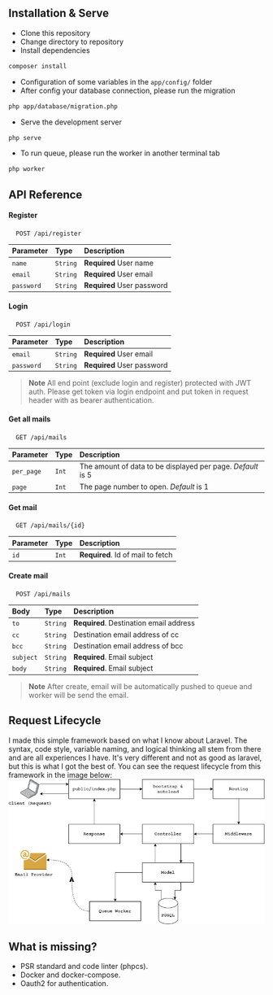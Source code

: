 ## Installation & Serve

- Clone this repository
- Change directory to repository
- Install dependencies

```bash
composer install
```

- Configuration of some variables in the `app/config/` folder
- After config your database connection, please run the migration

```bash
php app/database/migration.php
```

- Serve the development server

```bash
php serve
```

- To run queue, please run the worker in another terminal tab

```bash
php worker
```

## API Reference

#### Register

```
  POST /api/register
```

| Parameter  | Type     | Description                |
| :--------- | :------- | :------------------------- |
| `name`     | `String` | **Required** User name     |
| `email`    | `String` | **Required** User email    |
| `password` | `String` | **Required** User password |

#### Login

```
  POST /api/login
```

| Parameter  | Type     | Description                |
| :--------- | :------- | :------------------------- |
| `email`    | `String` | **Required** User email    |
| `password` | `String` | **Required** User password |

> **Note**
> All end point (exclude login and register) protected with JWT auth. Please get token via login endpoint and put token in request header with as bearer authentication.

#### Get all mails

```
  GET /api/mails
```

| Parameter  | Type  | Description                                                 |
| :--------- | :---- | :---------------------------------------------------------- |
| `per_page` | `Int` | The amount of data to be displayed per page. _Default_ is 5 |
| `page`     | `Int` | The page number to open. _Default_ is 1                     |

#### Get mail

```
  GET /api/mails/{id}
```

| Parameter | Type  | Description                       |
| :-------- | :---- | :-------------------------------- |
| `id`      | `Int` | **Required**. Id of mail to fetch |

#### Create mail

```
  POST /api/mails
```

| Body      | Type     | Description                             |
| :-------- | :------- | :-------------------------------------- |
| `to`      | `String` | **Required**. Destination email address |
| `cc`      | `String` | Destination email address of cc         |
| `bcc`     | `String` | Destination email address of bcc        |
| `subject` | `String` | **Required**. Email subject             |
| `body`    | `String` | **Required**. Email subject             |

> **Note**
> After create, email will be automatically pushed to queue and worker will be send the email.

## Request Lifecycle

I made this simple framework based on what I know about Laravel. The syntax, code style, variable naming, and logical thinking all stem from there and are all experiences I have. It's very different and not as good as laravel, but this is what I got the best of. You can see the request lifecycle from this framework in the image below:
![Request Lifecycle](request_lifecycle.png 'Request Lifecycle')

## What is missing?

- PSR standard and code linter (phpcs).
- Docker and docker-compose.
- Oauth2 for authentication.

